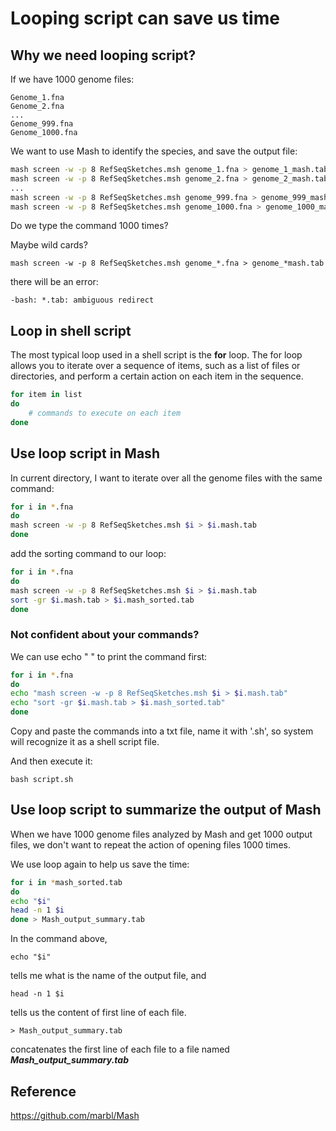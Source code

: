 # Looping script can save us time
## Why we need looping script?
If we have 1000 genome files:
```
Genome_1.fna 
Genome_2.fna
...
Genome_999.fna
Genome_1000.fna
```
We want to use Mash to identify the species, and save the output file: 
```bash
mash screen -w -p 8 RefSeqSketches.msh genome_1.fna > genome_1_mash.tab
mash screen -w -p 8 RefSeqSketches.msh genome_2.fna > genome_2_mash.tab
...
mash screen -w -p 8 RefSeqSketches.msh genome_999.fna > genome_999_mash.tab
mash screen -w -p 8 RefSeqSketches.msh genome_1000.fna > genome_1000_mash.tab
```
Do we type the command 1000 times?

Maybe wild cards?
```
mash screen -w -p 8 RefSeqSketches.msh genome_*.fna > genome_*mash.tab
```

there will be an error:
```
-bash: *.tab: ambiguous redirect
```

## Loop in shell script
The most typical loop used in a shell script is the ****for**** loop.
The for loop allows you to iterate over a sequence of items, such as a list of files or directories, and perform a certain action on each item in the sequence.

```bash
for item in list
do
    # commands to execute on each item
done
```

## Use loop script in Mash
In current directory, I want to iterate over all the genome files with the same command: 
```bash
for i in *.fna
do 
mash screen -w -p 8 RefSeqSketches.msh $i > $i.mash.tab
done
```
add the sorting command to our loop: 
```bash
for i in *.fna
do
mash screen -w -p 8 RefSeqSketches.msh $i > $i.mash.tab
sort -gr $i.mash.tab > $i.mash_sorted.tab
done
```

### Not confident about your commands?

We can use echo " " to print the command first: 
```bash
for i in *.fna
do 
echo "mash screen -w -p 8 RefSeqSketches.msh $i > $i.mash.tab"
echo "sort -gr $i.mash.tab > $i.mash_sorted.tab"
done
```
Copy and paste the commands into a txt file, name it with '.sh', so system will recognize it as a shell script file. 


And then execute it:
```
bash script.sh
```

## Use loop script to summarize the output of Mash
When we have 1000 genome files analyzed by Mash and get 1000 output files, we don't want to repeat the action of opening files 1000 times. 

We use loop again to help us save the time:

```bash
for i in *mash_sorted.tab
do
echo "$i"
head -n 1 $i
done > Mash_output_summary.tab
```
In the command above, 
```
echo "$i" 
```
tells me what is the name of the output file, and 
```
head -n 1 $i
```
tells us the content of first line of each file.

```
> Mash_output_summary.tab
```
concatenates the first line of each file to a file named ***Mash_output_summary.tab***


## Reference
https://github.com/marbl/Mash
